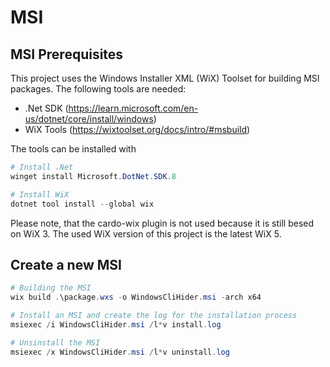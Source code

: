 # MSI

## MSI Prerequisites

This project uses the Windows Installer XML (WiX) Toolset for building MSI packages.
The following tools are needed:

* .Net SDK (https://learn.microsoft.com/en-us/dotnet/core/install/windows)
* WiX Tools (https://wixtoolset.org/docs/intro/#msbuild)

The tools can be installed with

```powershell
# Install .Net
winget install Microsoft.DotNet.SDK.8

# Install WiX
dotnet tool install --global wix
```

Please note, that the cardo-wix plugin is not used because it is still besed
on WiX 3. The used WiX version of this project is the latest WiX 5.

## Create a new MSI

```ps1
# Building the MSI
wix build .\package.wxs -o WindowsCliHider.msi -arch x64

# Install an MSI and create the log for the installation process
msiexec /i WindowsCliHider.msi /l*v install.log

# Unsinstall the MSI
msiexec /x WindowsCliHider.msi /l*v uninstall.log
```

